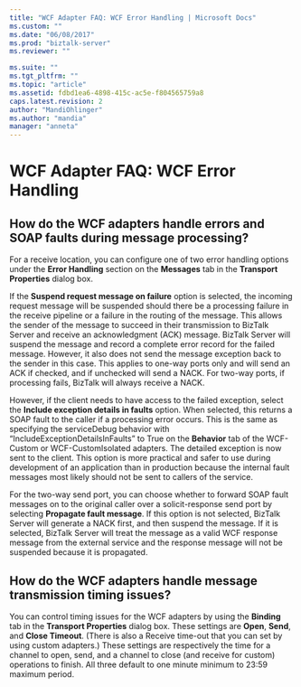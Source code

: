```yaml
---
title: "WCF Adapter FAQ: WCF Error Handling | Microsoft Docs"
ms.custom: ""
ms.date: "06/08/2017"
ms.prod: "biztalk-server"
ms.reviewer: ""

ms.suite: ""
ms.tgt_pltfrm: ""
ms.topic: "article"
ms.assetid: fdbd1ea6-4898-415c-ac5e-f804565759a8
caps.latest.revision: 2
author: "MandiOhlinger"
ms.author: "mandia"
manager: "anneta"
---
```

# WCF Adapter FAQ: WCF Error Handling
## How do the WCF adapters handle errors and SOAP faults during message processing?  
 For a receive location, you can configure one of two error handling options under the **Error Handling** section on the **Messages** tab in the **Transport Properties** dialog box.  
  
 If the **Suspend request message on failure** option is selected, the incoming request message will be suspended should there be a processing failure in the receive pipeline or a failure in the routing of the message. This allows the sender of the message to succeed in their transmission to BizTalk Server and receive an acknowledgment (ACK) message. BizTalk Server will suspend the message and record a complete error record for the failed message. However, it also does not send the message exception back to the sender in this case. This applies to one-way ports only and will send an ACK if checked, and if unchecked will send a NACK. For two-way ports, if processing fails, BizTalk will always receive a NACK.  
  
 However, if the client needs to have access to the failed exception, select the **Include exception details in faults** option. When selected, this returns a SOAP fault to the caller if a processing error occurs. This is the same as specifying the serviceDebug behavior with “IncludeExceptionDetailsInFaults” to True on the **Behavior** tab of the WCF-Custom or WCF-CustomIsolated adapters. The detailed exception is now sent to the client. This option is more practical and safer to use during development of an application than in production because the internal fault messages most likely should not be sent to callers of the service.  
  
 For the two-way send port, you can choose whether to forward SOAP fault messages on to the original caller over a solicit-response send port by selecting **Propagate fault message**. If this option is not selected, BizTalk Server will generate a NACK first, and then suspend the message. If it is selected, BizTalk Server will treat the message as a valid WCF response message from the external service and the response message will not be suspended because it is propagated.  
  
## How do the WCF adapters handle message transmission timing issues?  
 You can control timing issues for the WCF adapters by using the **Binding** tab in the **Transport Properties** dialog box. These settings are **Open**, **Send**, and **Close Timeout**. (There is also a Receive time-out that you can set by using custom adapters.) These settings are respectively the time for a channel to open, send, and a channel to close (and receive for custom) operations to finish. All three default to one minute minimum to 23:59 maximum period.